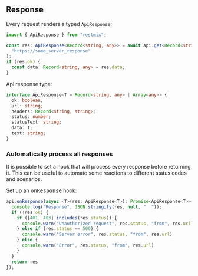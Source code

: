 ## Response

Every request renders a typed `ApiResponse`:

```ts
import { ApiResponse } from "restmix";

const res: ApiResponse<Record<string, any>> = await api.get<Record<string, any>>(
  "https://some_server_response"
);
if (res.ok) {
  const data: Record<string, any> = res.data;
}
```

Api response type:

```ts
interface ApiResponse<T = Record<string, any> | Array<any>> {
  ok: boolean;
  url: string;
  headers: Record<string, string>;
  status: number;
  statusText: string;
  data: T;
  text: string;
}
```

### Automatically process all responses

It is possible to set a hook that will process every response before returning
it. This can be useful to automate some reactions to different status codes and
scenarios. 

Set up an <kbd>onResponse</kbd> hook:

```ts
api.onResponse(async <T>(res: ApiResponse<T>): Promise<ApiResponse<T>> => {
  console.log("Response", JSON.stringify(res, null, "  "));
  if (!res.ok) {
    if ([401, 403].includes(res.status)) {
      console.warn("Unauthorized request", res.status, "from", res.url)
    } else if (res.status == 500) {
      console.warn("Server error", res.status, "from", res.url)
    } else {
      console.warn("Error", res.status, "from", res.url)
    }
  }
  return res
});
```


